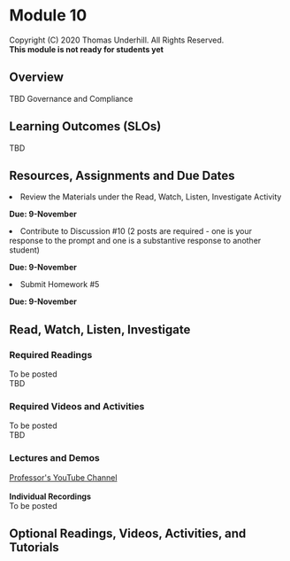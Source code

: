 # Module 10
Copyright (C) 2020 Thomas Underhill.  All Rights Reserved.
<br>
****This module is not ready for students yet****

## Overview
TBD Governance and Compliance


## Learning Outcomes (SLOs)
TBD
## Resources, Assignments and Due Dates
<li>Review the Materials under the Read, Watch, Listen, Investigate Activity<br>

****Due: 9-November****

<li>Contribute to Discussion #10 (2 posts are required - one is your response to the prompt and one is a substantive response to another student) <br>

****Due: 9-November**** <br>

<li>Submit Homework #5 <br>

****Due: 9-November**** <br>


## Read, Watch, Listen, Investigate
### Required Readings
To be posted<br>
TBD

### Required Videos and Activities
To be posted<br>
TBD
### Lectures and Demos
[Professor's YouTube Channel](https://www.youtube.com/channel/UC3vqKF4jspXh8hxFLpTfsyw?view_as=subscriber)<br><br>
****Individual Recordings****<br>
To be posted

## Optional Readings, Videos, Activities, and Tutorials
